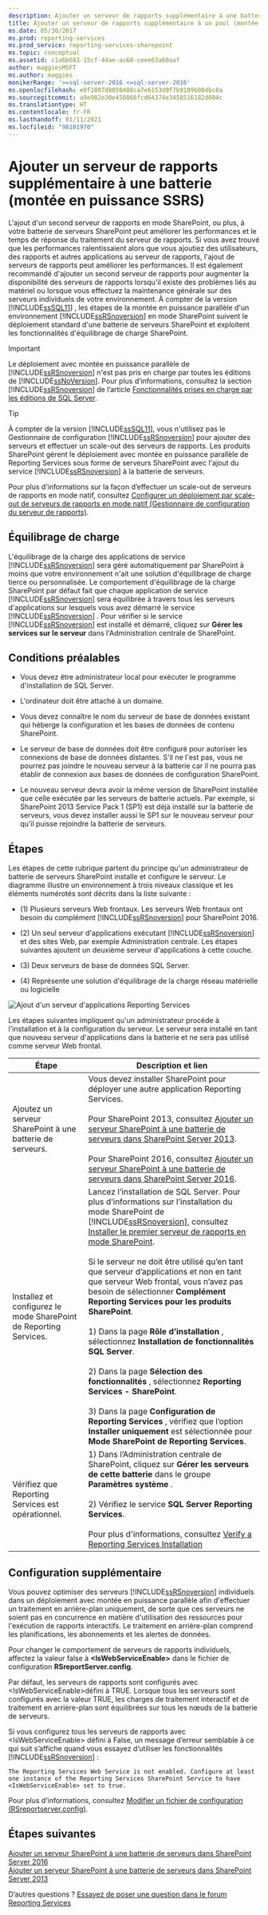 ```yaml
---
description: Ajouter un serveur de rapports supplémentaire à une batterie (montée en puissance SSRS)
title: Ajouter un serveur de rapports supplémentaire à un pool (montée en puissance SSRS) | Microsoft Docs
ms.date: 05/30/2017
ms.prod: reporting-services
ms.prod_service: reporting-services-sharepoint
ms.topic: conceptual
ms.assetid: c1a6b683-15cf-44ae-ac60-ceee63a60aaf
author: maggiesMSFT
ms.author: maggies
monikerRange: '>=sql-server-2016 <=sql-server-2016'
ms.openlocfilehash: e0f1807d8050408ca7e6153d9f7b9189b004bc8a
ms.sourcegitcommit: a9e982e30e458866fcd64374e3458516182d604c
ms.translationtype: HT
ms.contentlocale: fr-FR
ms.lasthandoff: 01/11/2021
ms.locfileid: "98101970"
---
```

# <a name="add-an-additional-report-server-to-a-farm-ssrs-scale-out"></a>Ajouter un serveur de rapports supplémentaire à une batterie (montée en puissance SSRS)

  L'ajout d'un second serveur de rapports en mode SharePoint, ou plus, à votre batterie de serveurs SharePoint peut améliorer les performances et le temps de réponse du traitement du serveur de rapports. Si vous avez trouvé que les performances ralentissaient alors que vous ajoutiez des utilisateurs, des rapports et autres applications au serveur de rapports, l'ajout de serveurs de rapports peut améliorer les performances. Il est également recommandé d'ajouter un second serveur de rapports pour augmenter la disponibilité des serveurs de rapports lorsqu'il existe des problèmes liés au matériel ou lorsque vous effectuez la maintenance générale sur des serveurs individuels de votre environnement. À compter de la version [!INCLUDE[ssSQL11](../../includes/sssql11-md.md)] , les étapes de la montée en puissance parallèle d'un environnement [!INCLUDE[ssRSnoversion](../../includes/ssrsnoversion-md.md)] en mode SharePoint suivent le déploiement standard d'une batterie de serveurs SharePoint et exploitent les fonctionnalités d'équilibrage de charge SharePoint.  
  
> [!IMPORTANT]  
>  Le déploiement avec montée en puissance parallèle de [!INCLUDE[ssRSnoversion](../../includes/ssrsnoversion-md.md)] n'est pas pris en charge par toutes les éditions de [!INCLUDE[ssNoVersion](../../includes/ssnoversion-md.md)]. Pour plus d’informations, consultez la section [!INCLUDE[ssRSnoversion](../../includes/ssrsnoversion-md.md)] de l’article [Fonctionnalités prises en charge par les éditions de SQL Server](~/sql-server/editions-and-components-of-sql-server-2017.md#SSRS).  
  
> [!TIP]  
>  À compter de la version [!INCLUDE[ssSQL11](../../includes/sssql11-md.md)], vous n'utilisez pas le Gestionnaire de configuration [!INCLUDE[ssRSnoversion](../../includes/ssrsnoversion-md.md)] pour ajouter des serveurs et effectuer un scale-out des serveurs de rapports. Les produits SharePoint gèrent le déploiement avec montée en puissance parallèle de Reporting Services sous forme de serveurs SharePoint avec l'ajout du service [!INCLUDE[ssRSnoversion](../../includes/ssrsnoversion-md.md)] à la batterie de serveurs.  
  
 Pour plus d’informations sur la façon d’effectuer un scale-out de serveurs de rapports en mode natif, consultez [Configurer un déploiement par scale-out de serveurs de rapports en mode natif &#40;Gestionnaire de configuration du serveur de rapports&#41;](../../reporting-services/install-windows/configure-a-native-mode-report-server-scale-out-deployment.md).  
  
##  <a name="load-balancing"></a><a name="bkmk_loadbalancing"></a> Équilibrage de charge  
 L'équilibrage de la charge des applications de service [!INCLUDE[ssRSnoversion](../../includes/ssrsnoversion-md.md)] sera géré automatiquement par SharePoint à moins que votre environnement n'ait une solution d'équilibrage de charge tierce ou personnalisée. Le comportement d'équilibrage de la charge SharePoint par défaut fait que chaque application de service [!INCLUDE[ssRSnoversion](../../includes/ssrsnoversion-md.md)] sera équilibrée à travers tous les serveurs d'applications sur lesquels vous avez démarré le service [!INCLUDE[ssRSnoversion](../../includes/ssrsnoversion-md.md)] . Pour vérifier si le service [!INCLUDE[ssRSnoversion](../../includes/ssrsnoversion-md.md)] est installé et démarré, cliquez sur **Gérer les services sur le serveur** dans l'Administration centrale de SharePoint.  
  
##  <a name="prerequisites"></a><a name="bkmk_prerequisites"></a> Conditions préalables  
  
-   Vous devez être administrateur local pour exécuter le programme d'installation de SQL Server.  
  
-   L'ordinateur doit être attaché à un domaine.  
  
-   Vous devez connaître le nom du serveur de base de données existant qui héberge la configuration et les bases de données de contenu SharePoint.  
  
-   Le serveur de base de données doit être configuré pour autoriser les connexions de base de données distantes.  S'il ne l'est pas, vous ne pourrez pas joindre le nouveau serveur à la batterie car il ne pourra pas établir de connexion aux bases de données de configuration SharePoint.  
  
-   Le nouveau serveur devra avoir la même version de SharePoint installée que celle exécutée par les serveurs de batterie actuels. Par exemple, si SharePoint 2013 Service Pack 1 (SP1) est déjà installé sur la batterie de serveurs, vous devez installer aussi le SP1 sur le nouveau serveur pour qu’il puisse rejoindre la batterie de serveurs.  
  
##  <a name="steps"></a><a name="bkmk_steps"></a> Étapes  
 Les étapes de cette rubrique partent du principe qu'un administrateur de batterie de serveurs SharePoint installe et configure le serveur. Le diagramme illustre un environnement à trois niveaux classique et les éléments numérotés sont décrits dans la liste suivante :  
  
-   (1) Plusieurs serveurs Web frontaux. Les serveurs Web frontaux ont besoin du complément [!INCLUDE[ssRSnoversion](../../includes/ssrsnoversion-md.md)] pour SharePoint 2016.  
  
-   (2) Un seul serveur d'applications exécutant [!INCLUDE[ssRSnoversion](../../includes/ssrsnoversion-md.md)] et des sites Web, par exemple Administration centrale. Les étapes suivantes ajoutent un deuxième serveur d'applications à cette couche.  
  
-   (3) Deux serveurs de base de données SQL Server.  
  
-   (4) Représente une solution d'équilibrage de la charge réseau matérielle ou logicielle  
  
 ![Ajout d'un serveur d'applications Reporting Services](../../reporting-services/install-windows/media/rs-sharepointscale.gif "Ajout d'un serveur d'applications Reporting Services")  
  
 Les étapes suivantes impliquent qu'un administrateur procède à l'installation et à la configuration du serveur. Le serveur sera installé en tant que nouveau serveur d'applications dans la batterie et ne sera pas utilisé comme serveur Web frontal.  
  
|Étape|Description et lien|  
|----------|--------------------------|  
|Ajoutez un serveur SharePoint à une batterie de serveurs.|Vous devez installer SharePoint pour déployer une autre application Reporting Services.<br/><br/>Pour SharePoint 2013, consultez [Ajouter un serveur SharePoint à une batterie de serveurs dans SharePoint Server 2013](/SharePoint/install/add-web-or-application-server-to-the-farm).<br/><br/>Pour SharePoint 2016, consultez [Ajouter un serveur SharePoint à une batterie de serveurs dans SharePoint Server 2016](/SharePoint/install/add-a-server-to-a-sharepoint-server-2016-farm).|  
|Installez et configurez le mode SharePoint de Reporting Services.|Lancez l’installation de SQL Server. Pour plus d’informations sur l’installation du mode SharePoint de [!INCLUDE[ssRSnoversion](../../includes/ssrsnoversion-md.md)], consultez [Installer le premier serveur de rapports en mode SharePoint](install-the-first-report-server-in-sharepoint-mode.md).<br /><br /> Si le serveur ne doit être utilisé qu’en tant que serveur d’applications et non en tant que serveur Web frontal, vous n’avez pas besoin de sélectionner **Complément Reporting Services pour les produits SharePoint**.<br /><br /> 1) Dans la page **Rôle d’installation** , sélectionnez **Installation de fonctionnalités SQL Server**.<br /><br /> 2) Dans la page **Sélection des fonctionnalités** , sélectionnez **Reporting Services - SharePoint**.<br /><br /> 3) Dans la page **Configuration de Reporting Services**  , vérifiez que l’option **Installer uniquement** est sélectionnée pour **Mode SharePoint de Reporting Services**.|  
|Vérifiez que Reporting Services est opérationnel.|1) Dans l’Administration centrale de SharePoint, cliquez sur **Gérer les serveurs de cette batterie** dans le groupe **Paramètres système** .<br /><br /> 2) Vérifiez le service **SQL Server Reporting Services**.<br /><br />Pour plus d'informations, consultez [Verify a Reporting Services Installation](../../reporting-services/install-windows/verify-a-reporting-services-installation.md)|  
  
##  <a name="additional-configuration"></a><a name="bkmk_additional"></a> Configuration supplémentaire  
 Vous pouvez optimiser des serveurs [!INCLUDE[ssRSnoversion](../../includes/ssrsnoversion-md.md)] individuels dans un déploiement avec montée en puissance parallèle afin d'effectuer un traitement en arrière-plan uniquement, de sorte que ces serveurs ne soient pas en concurrence en matière d'utilisation des ressources pour l'exécution de rapports interactifs. Le traitement en arrière-plan comprend les planifications, les abonnements et les alertes de données.  
  
 Pour changer le comportement de serveurs de rapports individuels, affectez la valeur false à **\<IsWebServiceEnable>** dans le fichier de configuration **RSreportServer.config**.  
  
 Par défaut, les serveurs de rapports sont configurés avec \<IsWebServiceEnable>défini à TRUE. Lorsque tous les serveurs sont configurés avec la valeur TRUE, les charges de traitement interactif et de traitement en arrière-plan sont équilibrées sur tous les nœuds de la batterie de serveurs.  
  
 Si vous configurez tous les serveurs de rapports avec \<IsWebServiceEnable> défini à False, un message d’erreur semblable à ce qui suit s’affiche quand vous essayez d’utiliser les fonctionnalités [!INCLUDE[ssRSnoversion](../../includes/ssrsnoversion-md.md)] :  
  
```output
The Reporting Services Web Service is not enabled. Configure at least one instance of the Reporting Services SharePoint Service to have <IsWebServiceEnable> set to true.
```
 
 Pour plus d’informations, consultez [Modifier un fichier de configuration &#40;RSreportserver.config&#41;](../../reporting-services/report-server/modify-a-reporting-services-configuration-file-rsreportserver-config.md).  

## <a name="next-steps"></a>Étapes suivantes

[Ajouter un serveur SharePoint à une batterie de serveurs dans SharePoint Server 2016](/SharePoint/install/add-a-server-to-a-sharepoint-server-2016-farm)  
[Ajouter un serveur SharePoint à une batterie de serveurs dans SharePoint Server 2013](/SharePoint/install/add-web-or-application-server-to-the-farm)

D’autres questions ? [Essayez de poser une question dans le forum Reporting Services](https://go.microsoft.com/fwlink/?LinkId=620231)